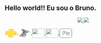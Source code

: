 ## Hello world!! Eu sou o Bruno.
 <div>
  <a href="https://github.com/rafaballerini">
  
   <div align="center">
  <img height="180em" src="https://github-readme-stats.vercel.app/api?username=brsiqueira&show_icons=true&theme=vue-dark&include_all_commits=true&count_private=true&hide_border=true"/>
  <img height="180em" src="https://github-readme-stats.vercel.app/api/top-langs/?username=brsiqueira&langs_count=16&theme=vue-dark&hide_border=true"/>
  </div>
</div>    
 
 <div style="display: inline_block"><br>
 <img align="center" height="30" width="40" src="https://raw.githubusercontent.com/devicons/devicon/master/icons/python/python-plain.svg">
 <img align="center" height="30" width="40" src="https://raw.githubusercontent.com/devicons/devicon/master/icons/microsoftsqlserver/microsoftsqlserver-plain.svg">
 <img align="center" height="30" width="40" src="https://www.bizone.co.th/application/files/1715/6345/2458/bism-normalizer.svg">
 <img align="center" height="30" width="40" src="https://upload.wikimedia.org/wikipedia/commons/c/cf/New_Power_BI_Logo.svg">   
 <img align="center" height="30" width="40" src="https://raw.githubusercontent.com/devicons/devicon/master/icons/photoshop/photoshop-line.svg">   
</div>
  
  

